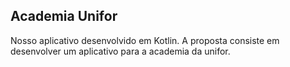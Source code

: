 ## Academia Unifor
Nosso aplicativo desenvolvido em Kotlin.
A proposta consiste em desenvolver um aplicativo para a academia da unifor.
